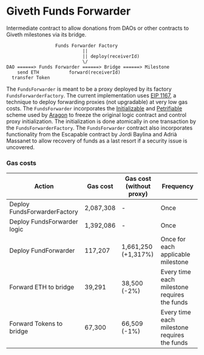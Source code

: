# Giveth Funds Forwarder

Intermediate contract to allow donations from DAOs or other contracts to Giveth milestones via its bridge.

```
                  Funds Forwarder Factory
                            ||
                            || deploy(receiverId)
                            \/
DAO ======> Funds Forwarder ======> Bridge ======> Milestone
    send ETH           forward(receiverId)
  transfer Token
```

The `FundsForwarder` is meant to be a proxy deployed by its factory `FundsForwarderFactory`. The current implementation uses [EIP 1167](https://github.com/ethereum/EIPs/blob/master/EIPS/eip-1167.md), a technique to deploy forwarding proxies (not upgradable) at very low gas costs. The `FundsForwarder` incorporates the [Initializable](https://hack.aragon.org/docs/common_Initializable) and [Petrifiable](https://hack.aragon.org/docs/common_Petrifiable) scheme used by [Aragon](https://github.com/aragon/aragonOS) to freeze the original logic contract and control proxy initialization. The initialization is done atomically in one transaction by the `FundsForwarderFactory`. The `FundsForwarder` contract also incorporates functionality from the Escapable contract by Jordi Baylina and Adrià Massanet to allow recovery of funds as a last resort if a security issue is uncovered.

### Gas costs

| Action                       | Gas cost  | Gas cost (without proxy) | Frequency                                    |
| ---------------------------- | --------- | ------------------------ | -------------------------------------------- |
| Deploy FundsForwarderFactory | 2,087,308 | -                        | Once                                         |
| Deploy FundsForwarder logic  | 1,392,086 | -                        | Once                                         |
| Deploy FundForwarder         | 117,207   | 1,661,250 (+1,317%)      | Once for each applicable milestone           |
| Forward ETH to bridge        | 39,291    | 38,500 (-2%)             | Every time each milestone requires the funds |
| Forward Tokens to bridge     | 67,300    | 66,509 (-1%)             | Every time each milestone requires the funds |
